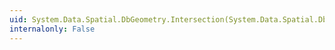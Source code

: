 ```yaml
---
uid: System.Data.Spatial.DbGeometry.Intersection(System.Data.Spatial.DbGeometry)
internalonly: False
---
```

